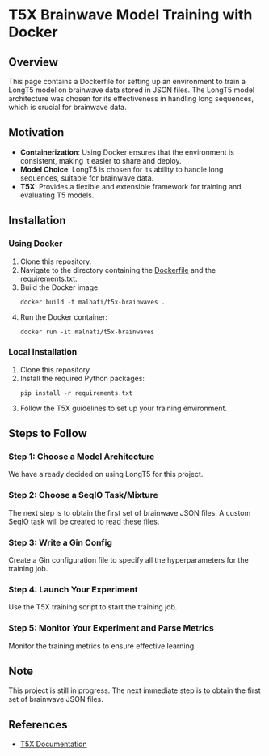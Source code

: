 # T5X Brainwave Model Training with Docker

## Overview

This page contains a Dockerfile for setting up an environment to train a LongT5 model on brainwave data stored in JSON files. The LongT5 model architecture was chosen for its effectiveness in handling long sequences, which is crucial for brainwave data.

## Motivation

- **Containerization**: Using Docker ensures that the environment is consistent, making it easier to share and deploy.
- **Model Choice**: LongT5 is chosen for its ability to handle long sequences, suitable for brainwave data.
- **T5X**: Provides a flexible and extensible framework for training and evaluating T5 models.

## Installation

### Using Docker

1. Clone this repository.
2. Navigate to the directory containing the [Dockerfile](Dockerfile) and the [requirements.txt](requirements.txt).
3. Build the Docker image:  
   ```
   docker build -t malnati/t5x-brainwaves .
   ```
4. Run the Docker container:  
   ```
   docker run -it malnati/t5x-brainwaves
   ```

### Local Installation

1. Clone this repository.
2. Install the required Python packages:  
   ```
   pip install -r requirements.txt
   ```
3. Follow the T5X guidelines to set up your training environment.

## Steps to Follow

### Step 1: Choose a Model Architecture

We have already decided on using LongT5 for this project.

### Step 2: Choose a SeqIO Task/Mixture

The next step is to obtain the first set of brainwave JSON files. A custom SeqIO task will be created to read these files.

### Step 3: Write a Gin Config

Create a Gin configuration file to specify all the hyperparameters for the training job.

### Step 4: Launch Your Experiment

Use the T5X training script to start the training job.

### Step 5: Monitor Your Experiment and Parse Metrics

Monitor the training metrics to ensure effective learning.

## Note

This project is still in progress. The next immediate step is to obtain the first set of brainwave JSON files.

## References

- [T5X Documentation](https://t5x.readthedocs.io/en/latest/usage/index.html)
